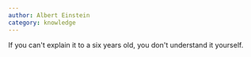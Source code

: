 ```yaml
---
author: Albert Einstein
category: knowledge
---
```

If you can't explain it to a six years old, you don't understand it yourself.
